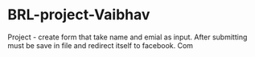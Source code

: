# BRL-project-Vaibhav
Project - create form that take name and emial as input. After submitting must be save in file and redirect itself to facebook. Com
